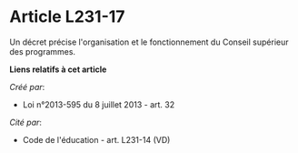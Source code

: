 # Article L231-17

Un décret précise l'organisation et le fonctionnement du Conseil supérieur des programmes.

**Liens relatifs à cet article**

_Créé par_:

  - Loi n°2013-595 du 8 juillet 2013 - art. 32

_Cité par_:

  - Code de l'éducation - art. L231-14 (VD)
